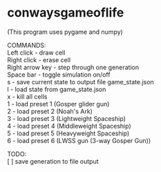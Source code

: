 # conwaysgameoflife
(This program uses pygame and numpy)  

COMMANDS:  
Left click - draw cell  
Right click - erase cell  
Right arrow key - step through one generation  
Space bar - toggle simulation on/off  
s - save current state to output file game_state.json  
l - load state from game_state.json  
x - kill all cells  
1 - load preset 1 (Gosper glider gun)  
2 - load preset 2 (Noah's Ark)  
3 - load preset 3 (Lightweight Spaceship)  
4 - load preset 4 (Middleweight Spaceship)  
5 - load preset 5 (Heavyweight Spaceship)  
6 - load preset 6 (LWSS gun (3-way Gosper Gun))  
  
TODO:  
[ ] save generation to file output  
